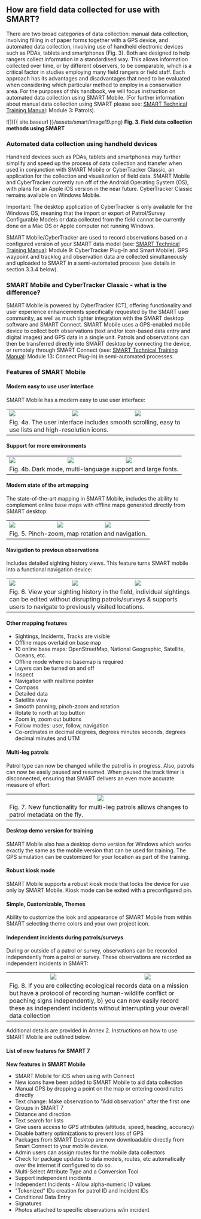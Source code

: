 ## How are field data collected for use with SMART?

There are two broad categories of data collection: manual data
collection, involving filling in of paper forms together with a GPS
device, and automated data collection, involving use of handheld
electronic devices such as PDAs, tablets and smartphones (Fig. 3). Both
are designed to help rangers collect information in a standardised way.
This allows information collected over time, or by different observers,
to be comparable, which is a critical factor in studies employing many
field rangers or field staff. Each approach has its advantages and
disadvantages that need to be evaluated when considering which
particular method to employ in a conservation area. For the purposes of
this handbook, we will focus instruction on automated data collection
using SMART Mobile. (For further information about manual data collection using SMART please see: [SMART Technical
Training
Manual](https://smartconservationtools.org/wp-content/uploads/2019/07/SMART%206%20Technical%20Training%20Manual_2019_07_sm.pdf): Module 3: Patrols).

![]({{ site.baseurl }}/assets/smart/image19.png)
**Fig. 3. Field data collection methods using SMART**

### Automated data collection using handheld devices

Handheld devices such as PDAs, tablets and smartphones may further
simplify and speed up the process of data collection and transfer when
used in conjunction with SMART Mobile or CyberTracker Classic, an
application for the collection and visualization of field data. SMART
Mobile and CyberTracker currently run off of the Android Operating
System (OS), with plans for an Apple iOS version in the near future.
CyberTracker Classic remains available on Windows Mobile.

Important: The desktop application of CyberTracker is only available for
the Windows OS, meaning that the import or export of Patrol/Survey
Configurable Models or data collected from the field cannot be currently
done on a Mac OS or Apple computer not running Windows.

SMART Mobile/CyberTracker are used to record observations based on a
configured version of your SMART data model (see: [SMART Technical
Training
Manual](https://smartconservationtools.org/wp-content/uploads/2019/07/SMART%206%20Technical%20Training%20Manual_2019_07_sm.pdf):
Module 9: CyberTracker Plug-In and Smart Mobile). GPS waypoint and
tracklog and observation data are collected simultaneously and uploaded
to SMART in a semi-automated process (see details in section 3.3.4
below).

### SMART Mobile and CyberTracker Classic - what is the difference?

SMART Mobile is powered by CyberTracker (CT), offering functionality and
user experience enhancements specifically requested by the SMART user
community, as well as much tighter integration with the SMART desktop
software and SMART Connect. SMART Mobile uses a GPS-enabled mobile
device to collect both observations (text and/or icon-based data entry
and digital images) and GPS data in a single unit. Patrols and
observations can then be transferred directly into SMART desktop by
connecting the device, or remotely through SMART Connect (see: [SMART
Technical Training
Manual](https://smartconservationtools.org/wp-content/uploads/2019/07/SMART%206%20Technical%20Training%20Manual_2019_07_sm.pdf):
Module 13: Connect Plug-in) in semi-automated processes.

### Features of SMART Mobile 

#### Modern easy to use user interface
SMART Mobile has a modern easy to use user interface:

<table>
<tr>
<td><img src="{{ site.baseurl }}/assets/smart/image184.png" /></td>
<td><img src="{{ site.baseurl }}/assets/smart/image180.png" /></td>
<td><img src="{{ site.baseurl }}/assets/smart/image194.png" /></td>
</tr>
<tr>
<td colspan="3">Fig. 4a. The user interface includes smooth scrolling, easy to use lists and high-resolution icons.</td>
</tr>
</table>

#### Support for more environments

<table>
<tr>
<td><img src="{{ site.baseurl }}/assets/smart/image185.png" /></td>
<td><img src="{{ site.baseurl }}/assets/smart/image191.png" /></td>
<td><img src="{{ site.baseurl }}/assets/smart/image191.png" /></td>
</tr>
<tr>
<td colspan="3">Fig. 4b. Dark mode, multi-language support and large fonts.</td>
</tr>
</table>

#### Modern state of the art mapping
The state-of-the-art mapping in SMART Mobile, includes the ability to complement online base maps with offline maps generated directly from SMART desktop:

<table>
<tr>
<td><img src="{{ site.baseurl }}/assets/smart/image197.png" /></td>
<td><img src="{{ site.baseurl }}/assets/smart/image192.png" /></td>
<td><img src="{{ site.baseurl }}/assets/smart/image190.png" /></td>
</tr>
<tr>
<td colspan="3">Fig. 5. Pinch-zoom, map rotation and navigation.</td>
</tr>
</table>

#### Navigation to previous observations
Includes detailed sighting history views. This feature turns SMART mobile into a functional navigation device:

<table>
<tr>
<td><img src="{{ site.baseurl }}/assets/smart/image198.png" /></td>
<td><img src="{{ site.baseurl }}/assets/smart/image196.png" /></td>
<td><img src="{{ site.baseurl }}/assets/smart/image195.png" /></td>
</tr>
<tr>
<td colspan="3">Fig. 6. View your sighting history in the field, individual sightings can be edited without disrupting patrols/surveys & supports users to navigate to previously visited locations.</td>
</tr>
</table>

#### Other mapping features
- Sightings, Incidents, Tracks are visible
- Offline maps overlaid on base map
- 10 online base maps: OpenStreetMap, National Geographic, Satellite, Oceans, etc.
- Offline mode where no basemap is required
- Layers can be turned on and off
- Inspect
- Navigation with realtime pointer
- Compass
- Detailed data
- Satellite view
- Smooth panning, pinch-zoom and rotation
- Rotate to north at top button
- Zoom in, zoom out buttons
- Follow modes: user, follow, navigation
- Co-ordinates in decimal degrees, degrees minutes seconds, degrees decimal minutes and UTM

#### Multi-leg patrols
Patrol type can now be changed while the patrol is in progress. Also, patrols can now be easily paused and resumed. When paused the track timer is disconnected, ensuring that SMART delivers an even more accurate measure of effort:

<table>
<tr>
<td align="center"><img src="{{ site.baseurl }}/assets/smart/image183.png"/></td>
</tr>
<tr>
<td colspan="3">Fig. 7. New functionality for multi-leg patrols allows changes to patrol metadata on the fly.</td>
</tr>
</table>

#### Desktop demo version for training
SMART Mobile also has a desktop demo version for Windows which works exactly the same as the mobile version that can be used for training. The GPS simulation can be customized for your location as part of the training.

#### Robust kiosk mode
SMART Mobile supports a robust kiosk mode that locks the device for use only by SMART Mobile. Kiosk mode can be exited with a preconfigured pin.

#### Simple, Customizable, Themes
Ability to customize the look and appearance of SMART Mobile from within SMART selecting theme colors and your own project icon.

#### Independent incidents during patrols/surveys
During or outside of a patrol or survey, observations can be recorded independently from a patrol or survey. These observations are recorded as independent incidents in SMART:

<table>
<tr>
<td align="center"><img src="{{ site.baseurl }}/assets/smart/image193.png"/></td>
<td align="center"><img src="{{ site.baseurl }}/assets/smart/image184.png"/></td>
</tr>
<tr>
<td colspan="3">Fig. 8. If you are collecting ecological records data on a mission but have a protocol of recording human-wildlife conflict or poaching signs independently, b) you can now easily record these as independent incidents without interrupting your overall data collection</td>
</tr>
</table>

Additional details are provided in Annex 2. Instructions on how to use
SMART Mobile are outlined below. 

#### List of new features for SMART 7

**New features in SMART Mobile**

- SMART Mobile for iOS when using with Connect
- New icons have been added to SMART Mobile to aid data collection
- Manual GPS by dropping a point on the map or entering coordinates directly
- Text change: Make observation to "Add observation" after the first one
- Groups in SMART 7
- Distance and direction
- Text search for lists
- Give users access to GPS attributes (altitude, speed, heading, accuracy)
- Disable battery optimizations to prevent loss of GPS
- Packages from SMART Desktop are now downloadable directly from Smart Connect to your mobile device.
- Admin users can assign routes for the mobile data collectors
- Check for package updates to data models, routes, etc automatically over the internet if configured to do so.
- Multi-Select Attribute Type and a Conversion Tool
- Support independent incidents
- Independent Incidents - Allow alpha-numeric ID values
- \"Tokenized\" IDs creation for patrol ID and Incident IDs
- Conditional Data Entry
- Signatures
- Photos attached to specific observations w/in incident
